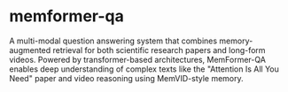 # memformer-qa
A multi-modal question answering system that combines memory-augmented retrieval for both scientific research papers and long-form videos. Powered by transformer-based architectures, MemFormer-QA enables deep understanding of complex texts like the "Attention Is All You Need" paper and video reasoning using MemVID-style memory.

